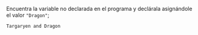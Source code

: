 Encuentra la variable no declarada en el programa y declárala asignándole el valor `"Dragon"`;
```text
Targaryen and Dragon
```
